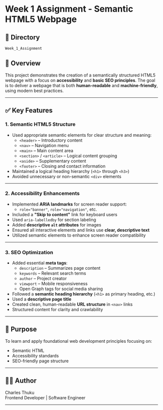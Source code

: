 # Week 1 Assignment - Semantic HTML5 Webpage

## 📁 Directory
`Week_1_Assignment`

## 📝 Overview
This project demonstrates the creation of a semantically structured HTML5 webpage with a focus on **accessibility** and **basic SEO principles**. The goal is to deliver a webpage that is both **human-readable** and **machine-friendly**, using modern best practices.

---

## ✅ Key Features

### 1. Semantic HTML5 Structure
- Used appropriate semantic elements for clear structure and meaning:
  - `<header>` – Introductory content
  - `<nav>` – Navigation menu
  - `<main>` – Main content area
  - `<section>` / `<article>` – Logical content grouping
  - `<aside>` – Supplementary content
  - `<footer>` – Closing and contact information
- Maintained a logical heading hierarchy (`<h1>` through `<h3>`)
- Avoided unnecessary or non-semantic `<div>` elements

---

### 2. Accessibility Enhancements
- Implemented **ARIA landmarks** for screen reader support:
  - `role="banner"`, `role="navigation"`, etc.
- Included a **"Skip to content"** link for keyboard users
- Used `aria-labelledby` for section labeling
- Added **descriptive `alt` attributes** for images
- Ensured all interactive elements and links use **clear, descriptive text**
- Utilized semantic elements to enhance screen reader compatibility

---

### 3. SEO Optimization
- Added essential **meta tags**:
  - `description` – Summarizes page content
  - `keywords` – Relevant search terms
  - `author` – Project creator
  - `viewport` – Mobile responsiveness
  - Open Graph tags for social media sharing
- Followed a **semantic heading hierarchy** (`<h1>` as primary heading, etc.)
- Used a **descriptive page title**
- Created clean, human-readable **URL structure** in `<nav>` links
- Structured content for clarity and crawlability

---

## 📌 Purpose
To learn and apply foundational web development principles focusing on:
- Semantic HTML
- Accessibility standards
- SEO-friendly page structure

---

## 👨‍💻 Author
Charles Thuku  
Frontend Developer | Software Engineer 
 

---

